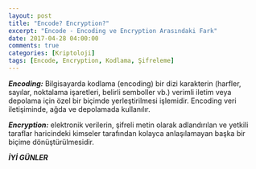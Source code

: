 ```yaml
---
layout: post
title: "Encode? Encryption?"
excerpt: "Encode - Encoding ve Encryption Arasındaki Fark"
date: 2017-04-28 04:00:00
comments: true
categories: [Kriptoloji]
tags: [Encode, Encryption, Kodlama, Şifreleme]
---
```


<i color=red> ***Encoding:*** </i>Bilgisayarda kodlama (encoding) bir dizi karakterin (harfler, sayılar, noktalama işaretleri, belirli semboller vb.) verimli iletim veya depolama için özel bir biçimde yerleştirilmesi işlemidir. Encoding veri iletişiminde, ağda ve depolamada kullanılır.

***Encryption:*** elektronik verilerin, şifreli metin olarak adlandırılan ve yetkili taraflar haricindeki kimseler tarafından kolayca anlaşılamayan başka bir biçime dönüştürülmesidir.

***İYİ GÜNLER***

